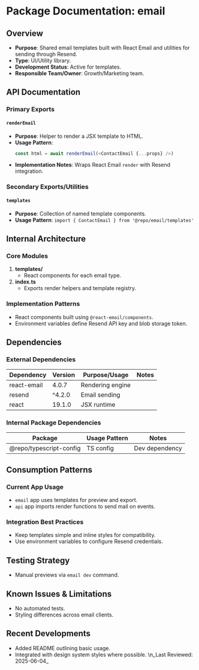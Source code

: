 # Package Documentation: email

## Overview
- **Purpose**: Shared email templates built with React Email and utilities for sending through Resend.
- **Type**: UI/Utility library.
- **Development Status**: Active for templates.
- **Responsible Team/Owner**: Growth/Marketing team.

## API Documentation

### Primary Exports

#### `renderEmail`
- **Purpose**: Helper to render a JSX template to HTML.
- **Usage Pattern**:
  ```ts
  const html = await renderEmail(<ContactEmail {...props} />)
  ```
- **Implementation Notes**: Wraps React Email `render` with Resend integration.

### Secondary Exports/Utilities

#### `templates`
- **Purpose**: Collection of named template components.
- **Usage Pattern**: `import { ContactEmail } from '@repo/email/templates'`

## Internal Architecture

### Core Modules
1. **templates/**
   - React components for each email type.
2. **index.ts**
   - Exports render helpers and template registry.

### Implementation Patterns
- React components built using `@react-email/components`.
- Environment variables define Resend API key and blob storage token.

## Dependencies

### External Dependencies
| Dependency | Version | Purpose/Usage | Notes |
|------------|---------|--------------|-------|
| react-email | 4.0.7 | Rendering engine | |
| resend | ^4.2.0 | Email sending | |
| react | 19.1.0 | JSX runtime | |

### Internal Package Dependencies
| Package | Usage Pattern | Notes |
|-----------|---------------|-------|
| @repo/typescript-config | TS config | Dev dependency |

## Consumption Patterns

### Current App Usage
- `email` app uses templates for preview and export.
- `api` app imports render functions to send mail on events.

### Integration Best Practices
- Keep templates simple and inline styles for compatibility.
- Use environment variables to configure Resend credentials.

## Testing Strategy
- Manual previews via `email dev` command.

## Known Issues & Limitations
- No automated tests.
- Styling differences across email clients.

## Recent Developments
- Added README outlining basic usage.
- Integrated with design system styles where possible.
\n_Last Reviewed: 2025-06-04_

